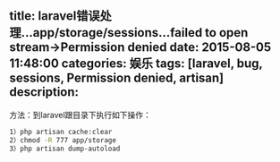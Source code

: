 title: laravel错误处理...app/storage/sessions...failed to open stream->Permission denied
date: 2015-08-05 11:48:00
categories: 娱乐
tags: [laravel, bug, sessions, Permission denied, artisan]
description:
---
方法：到laravel跟目录下执行如下操作：
```bash
1）php artisan cache:clear 
2）chmod -R 777 app/storage
3）php artisan dump-autoload
```